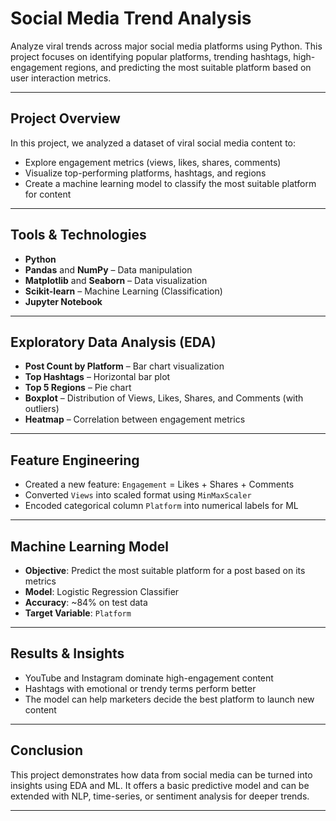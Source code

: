 #  Social Media Trend Analysis

Analyze viral trends across major social media platforms using Python. This project focuses on identifying popular platforms, trending hashtags, high-engagement regions, and predicting the most suitable platform based on user interaction metrics.

---

##  Project Overview

In this project, we analyzed a dataset of viral social media content to:
- Explore engagement metrics (views, likes, shares, comments)
- Visualize top-performing platforms, hashtags, and regions
- Create a machine learning model to classify the most suitable platform for content

---

##  Tools & Technologies

- **Python**
- **Pandas** and **NumPy** – Data manipulation
- **Matplotlib** and **Seaborn** – Data visualization
- **Scikit-learn** – Machine Learning (Classification)
- **Jupyter Notebook**

---

##  Exploratory Data Analysis (EDA)

- **Post Count by Platform** – Bar chart visualization
- **Top Hashtags** – Horizontal bar plot
- **Top 5 Regions** – Pie chart
- **Boxplot** – Distribution of Views, Likes, Shares, and Comments (with outliers)
- **Heatmap** – Correlation between engagement metrics

---

##  Feature Engineering

- Created a new feature: `Engagement` = Likes + Shares + Comments
- Converted `Views` into scaled format using `MinMaxScaler`
- Encoded categorical column `Platform` into numerical labels for ML

---

##  Machine Learning Model

- **Objective**: Predict the most suitable platform for a post based on its metrics
- **Model**: Logistic Regression Classifier
- **Accuracy**: ~84% on test data
- **Target Variable**: `Platform`

---

##  Results & Insights

- YouTube and Instagram dominate high-engagement content
- Hashtags with emotional or trendy terms perform better
- The model can help marketers decide the best platform to launch new content

---

##  Conclusion

This project demonstrates how data from social media can be turned into insights using EDA and ML. It offers a basic predictive model and can be extended with NLP, time-series, or sentiment analysis for deeper trends.

---



